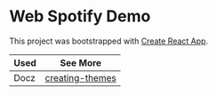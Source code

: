 # Web Spotify Demo

This project was bootstrapped with [Create React App](https://github.com/facebook/create-react-app).

| Used | See More                                                               |
| ---- | ---------------------------------------------------------------------- |
| Docz | [creating-themes](https://www.docz.site/documentation/creating-themes) |
